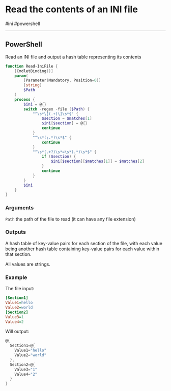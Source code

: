 # Read the contents of an INI file

#ini #powershell 

-----

## PowerShell

Read an INI file and output a hash table representing its contents

```powershell
function Read-IniFile {    
    [CmdletBinding()]
    param(    
        [Parameter(Mandatory, Position=0)]
        [string]
        $Path
    )   
    process {
        $ini = @{}
        switch -regex -file ($Path) {
            "^\s*\[(.+)\]\s*$" {  
                $section = $matches[1]            
                $ini[$section] = @{} 
                continue            
            }
            "^\s*(;.*)\s*$" {
                continue
            }
            "^\s*(.+?)\s*=\s*(.*)\s*$" {
                if ($section) {
                    $ini[$section][$matches[1]] = $matches[2]                
                }
                continue
            }
        }
        $ini
    }
}
```

### Arguments

`Path` the path of the file to read (it can have any file extension)

### Outputs

A hash table of key-value pairs for each section of the file, with each value being another hash table containing key-value pairs for each value within that section.

All values are strings.

### Example

The file input:

```ini
[Section1]
Value1=hello
Value2=world
[Section2]
Value3=1
Value4=2
```

Will output:

```powershell
@{
  Section1=@{
    Value1="hello"
    Value2="world"
  },
  Section2=@{
    Value3="1"
    Value4="2"
  }
}
```



